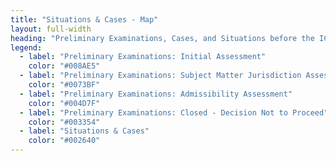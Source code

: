 ```yaml
---
title: "Situations & Cases - Map"
layout: full-width
heading: "Preliminary Examinations, Cases, and Situations before the ICC"
legend:
  - label: "Preliminary Examinations: Initial Assessment"
    color: "#008AE5"
  - label: "Preliminary Examinations: Subject Matter Jurisdiction Assessement"
    color: "#0073BF"
  - label: "Preliminary Examinations: Admissibility Assessment"
    color: "#004D7F"
  - label: "Preliminary Examinations: Closed - Decision Not to Proceed"
    color: "#003354"
  - label: "Situations & Cases"
    color: "#002640"
---
```

<div id="map-situations-and-cases"></div>
